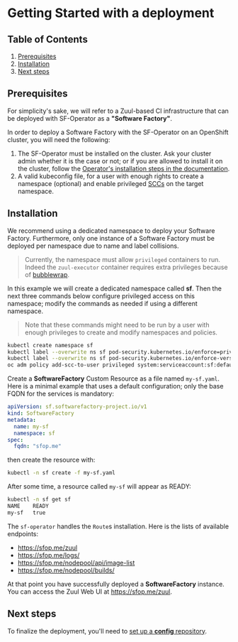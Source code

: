 # Getting Started with a deployment

## Table of Contents

1. [Prerequisites](#prerequisites)
1. [Installation](#installation)
1. [Next steps](#next-steps)

## Prerequisites

For simplicity's sake, we will refer to a Zuul-based CI infrastructure that can be deployed with SF-Operator as a **"Software Factory"**.

In order to deploy a Software Factory with the SF-Operator on an OpenShift cluster, you will need the following:

1. The SF-Operator must be installed on the cluster. Ask your cluster admin whether it is the case or not; or if you are allowed to install it on the cluster, follow the [Operator's installation steps in the documentation](../operator/getting_started.md).
1. A valid kubeconfig file, for a user with enough rights to create a namespace (optional) and enable privileged [SCCs](https://docs.openshift.com/container-platform/4.13/authentication/managing-security-context-constraints.html) on the target namespace.

## Installation

We recommend using a dedicated namespace to deploy your Software Factory. Furthermore, only one instance of a Software Factory must be deployed per namespace due to name and label collisions.

> Currently, the namespace must allow `privileged` containers to run. Indeed the `zuul-executor` container requires
extra privileges because of [bubblewrap](https://github.com/containers/bubblewrap).

In this example we will create a dedicated namespace called **sf**. Then the next three commands below configure privileged access on this namespace; modify the commands as needed if using a different namespace.

> Note that these commands might need to be run by a user with enough privileges to create and modify namespaces and policies.

```sh
kubectl create namespace sf
kubectl label --overwrite ns sf pod-security.kubernetes.io/enforce=privileged
kubectl label --overwrite ns sf pod-security.kubernetes.io/enforce-version=v1.24
oc adm policy add-scc-to-user privileged system:serviceaccount:sf:default
```

Create a **SoftwareFactory** Custom Resource as a file named `my-sf.yaml`. Here is a minimal example that uses a default configuration; only the base FQDN for the services is mandatory:

```yaml
apiVersion: sf.softwarefactory-project.io/v1
kind: SoftwareFactory
metadata:
  name: my-sf
  namespace: sf
spec:
  fqdn: "sfop.me"
```

then create the resource with:

```sh
kubectl -n sf create -f my-sf.yaml
```

After some time, a resource called `my-sf` will appear as READY:
```sh
kubectl -n sf get sf
NAME    READY
my-sf   true
```

The `sf-operator` handles the `Route`s installation. Here is the lists of available
endpoints:

- https://sfop.me/zuul
- https://sfop.me/logs/
- https://sfop.me/nodepool/api/image-list
- https://sfop.me/nodepool/builds/

At that point you have successfully deployed a **SoftwareFactory** instance. You can access the Zuul Web UI at https://sfop.me/zuul.

## Next steps

To finalize the deployment, you'll need to [set up a **config** repository](./config_repository.md).